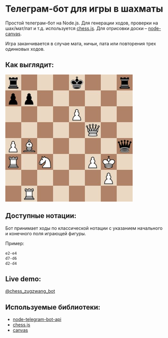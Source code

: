 # Телеграм-бот для игры в шахматы

Простой телеграм-бот на Node.js. Для генерации ходов, проверки на шах/мат/пат и т.д. используется [chess.js](https://github.com/jhlywa/chess.js). Для отрисовки доски – [node-canvas](https://github.com/Automattic/node-canvas).
  
Игра заканчивается в случае мата, ничьи, пата или повторения трех одинковых ходов. 
  
## Как выглядит:
![Image of Yaktocat](imgs/board-example.jpg)
  
  
## Доступные нотации:
Бот принимает ходы по классической нотации с указанием начального и конечного поля играющей фигуры.  
  
Пример:  
```
e2-e4
d7-d6
d2-d4
```

## Live demo:  
[@chess_zugzwang_bot](https://t.me/chess_zugzwang_bot)

## Используемые библиотеки:  
* [node-telegram-bot-api](https://github.com/yagop/node-telegram-bot-api)
* [chess.js](https://github.com/jhlywa/chess.js)
* [canvas](https://github.com/Automattic/node-canvas)